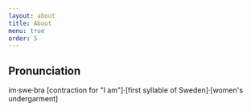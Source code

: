 ```yaml
---
layout: about
title: About
menu: true
order: 5
---
```


## Pronunciation
im·swe·bra
[contraction for "I am"]·[first syllable of Sweden]·[women's undergarment]